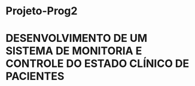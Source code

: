 # Projeto-Prog2
# DESENVOLVIMENTO DE UM SISTEMA DE MONITORIA E CONTROLE DO ESTADO CLÍNICO DE PACIENTES 
